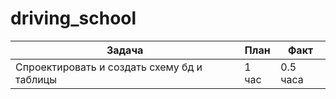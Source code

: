 # driving_school

| Задача | План | Факт |
|--------|------|------|
| Спроектировать и создать схему бд и таблицы | 1 час | 0.5 часа |
